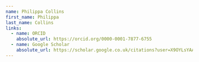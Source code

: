 ```yaml
---
name: Philippa Collins
first_name: Philippa
last_name: Collins
links:
  - name: ORCID
    absolute_url: https://orcid.org/0000-0001-7877-6755
  - name: Google Scholar
    absolute_url: https://scholar.google.co.uk/citations?user=X9OYLsYAAAAJ&hl=en
---
```

